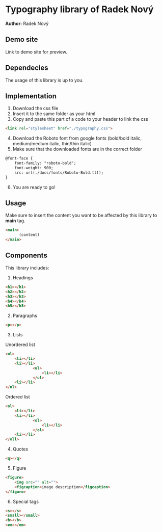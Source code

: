 # Typography library of Radek Nový
**Author:** Radek Nový
## Demo site
Link to demo site for preview.
## Dependecies
The usage of this library is up to you.
## Implementation
1) Download the css file
2) Insert it to the same folder as your html
3) Copy and paste this part of a code to your header to link the css
```html
<link rel="stylesheet" href="./typography.css"> 
```
4) Download the Roboto font from google fonts (bold/bold italic, medium/medium italic, thin/thin italic)
5) Make sure that the downloaded fonts are in the correct folder
```html
@font-face {
    font-family: "roboto-bold";
    font-weight: 900;
    src: url(./docs/fonts/Roboto-Bold.ttf);
}
```
6) You are ready to go!
## Usage
Make sure to insert the content you want to be affected by this library to **main** tag.
```html
<main>
      (content)
</main>
```
## Components
This library includes:
1) Headings
```html
<h1></h1>
<h2></h2>
<h3></h3>
<h4></h4>
<h5></h5>
```
2) Paragraphs
```html
<p></p>
```
3) Lists

Unordered list
```html
<ul>
    <li></li>
    <li></li>
            <ul>
                <li></li>
            </ul>
    <li></li>
</ul>
```
Ordered list
```html
<ol>
    <li></li>
    <li></li>
            <ol>
                <li></li>
            </ol>
    <li></li>
</oll>
```
4) Quotes
```html
<q></q>
```
5) Figure
```html
<figure>
    <img src="" alt="">
    <figcaption>image description</figcaption>
</figure>
```
6) Special tags
```html
<s></s>
<small></small>
<b></b>
<em></em>
```

